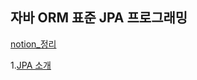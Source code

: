## 자바 ORM 표준 JPA 프로그래밍 
[notion_정리](https://ysstudy.notion.site/ORM-JPA-74c20a099fd24a4a8a70c9a52990a6e1?pvs=4)

1.[JPA 소개](https://ysstudy.notion.site/1-JPA-10b02f7b137180ba8161c8740e2ada63?pvs=4)
